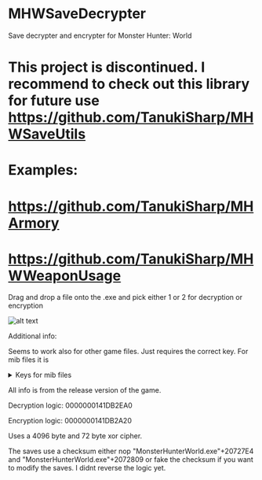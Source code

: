 # MHWSaveDecrypter
Save decrypter and encrypter for Monster Hunter: World

# This project is discontinued. I recommend to check out this library for future use https://github.com/TanukiSharp/MHWSaveUtils
# Examples:
# https://github.com/TanukiSharp/MHArmory
# https://github.com/TanukiSharp/MHWWeaponUsage

Drag and drop a file onto the .exe and pick either 1 or 2 for decryption or encryption 

![alt text](https://i.imgur.com/b8rDzKm.png)

Additional info:

Seems to work also for other game files. Just requires the correct key. For mib files it is 

<details><summary>Keys for mib files</summary>
<p>
private static readonly byte[] key_4096 = { 0xA0, 0x8C, 0xCA, 0x96, 0xAA, 0x39, 0x82, 0x15, 0xB4, 0xC9, 0xD2, 0x3D, 0x79, 0x07, 0x4B, 0xA9, 0xB9, 0x18, 0xC0, 0x64, 0xD1, 0x9A, 0x01, 0xDF, 0xC1, 0x86, 0x7F, 0x25, 0x71, 0xD5, 0xCC, 0xDC, 0xA5, 0x4A, 0xB4, 0x1A, 0x0B, 0x17, 0xB9, 0x4E, 0x74, 0xAC, 0xA8, 0x91, 0xB1, 0x92, 0x13, 0x0D, 0x45, 0xEE, 0xFF, 0x8C, 0x00, 0xC7, 0x1A, 0x59, 0x9C, 0xE5, 0x0C, 0x99, 0x3F, 0x93, 0x97, 0xA0, 0x33, 0xE6, 0x1D, 0xCA, 0x98, 0x3A, 0x02, 0x9F, 0xB0, 0x45, 0x60, 0x6A, 0x5B, 0x5A, 0xA1, 0x64, 0xE0, 0xFC, 0xF8, 0x81, 0xD0, 0xB6, 0xBA, 0x07, 0xA0, 0xFF, 0x13, 0x45, 0xA0, 0x1B, 0x54, 0xBD, 0xAA, 0x0F, 0xE8, 0x13, 0xC2, 0xCC, 0x46, 0x13, 0xF0, 0x98, 0xE8, 0xC0, 0x74, 0x62, 0x21, 0x2E, 0x9B, 0xA8, 0x60, 0x88, 0x58, 0x34, 0x8A, 0x97, 0x75, 0x87, 0x94, 0x20, 0x51, 0x2B, 0xD0, 0x02, 0x63, 0x0F, 0x7F, 0x83, 0x41, 0x7F, 0x74, 0x00, 0x3D, 0x2F, 0x34, 0x6A, 0xF1, 0x45, 0xA7, 0xBD, 0x28, 0x81, 0xD1, 0x52, 0x3C, 0xC6, 0xA6, 0x54, 0x0C, 0x53, 0x19, 0x46, 0xC4, 0x3F, 0x30, 0x2B, 0x2B, 0xC9, 0x21, 0x8F, 0x09, 0xDC, 0xF7, 0x61, 0x5C, 0xF3, 0x8C, 0x44, 0x1D, 0xF2, 0xA9, 0x0A, 0x46, 0xFA, 0x3A, 0x10, 0x97, 0xCC, 0xEE, 0xFE, 0x1A, 0xAF, 0xB4, 0xED, 0xF7, 0x8B, 0x29, 0xBF, 0x58, 0xFA, 0xDB, 0x8D, 0x54, 0xFB, 0xC0, 0xA2, 0xF6, 0xA0, 0xDA, 0xAC, 0xE2, 0x44, 0xDD, 0xD4, 0xCD, 0x40, 0x4F, 0xE7, 0xEF, 0x3A, 0xA2, 0x46, 0x90, 0xCE, 0x25, 0x05, 0x3D, 0x60, 0x0C, 0x77, 0x2D, 0x9F, 0xD8, 0x18, 0x01, 0x54, 0x53, 0x27, 0xF4, 0xBE, 0xE6, 0x3E, 0xA9, 0x2A, 0x95, 0xC2, 0x29, 0x0D, 0xD6, 0x0C, 0xA9, 0x99, 0xAD, 0xCE, 0x3C, 0xBB, 0x50, 0xA3, 0xC3, 0xF8, 0xFD, 0xEA, 0x78, 0xE0, 0x62, 0x0B, 0x12, 0x59, 0x99, 0xAA, 0xCB, 0xD0, 0x8E, 0x52, 0x4F, 0xEB, 0xAE, 0xB6, 0x67, 0x77, 0x08, 0x82, 0x73, 0x20, 0xA8, 0x74, 0x3A, 0x36, 0xFC, 0x40, 0x48, 0x5C, 0x06, 0x3A, 0xE7, 0x1C, 0x20, 0x61, 0xE2, 0x24, 0x91, 0x5C, 0xF4, 0xF5, 0x5D, 0x24, 0xE0, 0x4C, 0x4A, 0x97, 0x83, 0xE6, 0x30, 0x5F, 0x78, 0x0D, 0x16, 0xCF, 0xEA, 0x6B, 0xC9, 0x35, 0x45, 0xDD, 0x30, 0xCC, 0xE1, 0x2C, 0x06, 0x2E, 0x43, 0x91, 0xFE, 0x77, 0x11, 0xA9, 0xA3, 0x6A, 0x57, 0x7E, 0x13, 0x9A, 0x8B, 0x8E, 0xE3, 0xFC, 0xA4, 0x1D, 0x2A, 0xDD, 0x8A, 0xFC, 0x76, 0x44, 0xB2, 0x6E, 0x4E, 0x53, 0x09, 0x8A, 0xF0, 0xFC, 0xE8, 0x07, 0xB7, 0xEB, 0xEA, 0x87, 0x29, 0x46, 0xDE, 0x49, 0xDD, 0xE7, 0x4F, 0xF0, 0x14, 0x78, 0x5B, 0x71, 0xB7, 0xE1, 0xBD, 0x13, 0xA7, 0x81, 0xAE, 0x26, 0xEA, 0x17, 0x83, 0x57, 0x83, 0x3C, 0xCF, 0x3D, 0xC3, 0x79, 0x0B, 0x64, 0x70, 0x17, 0xD0, 0x60, 0x98, 0xFA, 0xAE, 0x7A, 0x9B, 0xA2, 0xA5, 0x41, 0x4D, 0xD9, 0xB6, 0x89, 0x14, 0xCE, 0x1D, 0x0A, 0x34, 0xD0, 0x8C, 0xAC, 0x77, 0xF6, 0xF8, 0xF7, 0x6E, 0xA5, 0x1D, 0x76, 0x43, 0x89, 0xE0, 0x04, 0x70, 0xA7, 0x96, 0x99, 0xF0, 0x40, 0xBD, 0x61, 0xE8, 0x51, 0x07, 0xE2, 0xC2, 0x5E, 0xE1, 0xCC, 0x54, 0xFE, 0x54, 0x49, 0x17, 0x5E, 0xE5, 0x44, 0xAD, 0x7F, 0x90, 0x25, 0x30, 0xA3, 0xBF, 0x90, 0x9E, 0xC3, 0xC7, 0x69, 0xB5, 0x7C, 0xAE, 0x51, 0xA4, 0xE2, 0xB1, 0x16, 0x0E, 0x8D, 0x57, 0xE4, 0x86, 0x72, 0x26, 0x98, 0xC6, 0x93, 0xD9, 0xF0, 0x3B, 0x92, 0xC3, 0xC9, 0x0C, 0x08, 0x45, 0xA7, 0x47, 0x4C, 0xDE, 0x27, 0xD8, 0x10, 0xF0, 0xC6, 0xC6, 0xF2, 0xC6, 0x30, 0x2F, 0xBD, 0x1C, 0x5C, 0x32, 0x32, 0x64, 0xD4, 0x4F, 0x47, 0xA0, 0xD3, 0xBA, 0x3B, 0x4B, 0x1D, 0x31, 0x7F, 0xCC, 0x26, 0x9F, 0x07, 0x12, 0x7D, 0x1C, 0x2A, 0xBD, 0x76, 0x08, 0x1D, 0x6E, 0xED, 0xC6, 0x69, 0xF8, 0xB2, 0x4A, 0xFD, 0x49, 0x52, 0xAE, 0xF6, 0x90, 0x2D, 0xBA, 0x82, 0xF4, 0x5E, 0x1F, 0xC8, 0x2F, 0x1F, 0xFA, 0x2F, 0xF5, 0x2A, 0x29, 0x60, 0xE4, 0x3B, 0xEE, 0xF6, 0x13, 0xAF, 0x30, 0xE7, 0x26, 0x33, 0x05, 0x09, 0x15, 0x68, 0x4C, 0x8B, 0x41, 0x55, 0xAF, 0xAE, 0xC9, 0xE1, 0xF1, 0x93, 0x87, 0x8D, 0x11, 0x7E, 0x88, 0x6C, 0xCB, 0x75, 0x9E, 0xC6, 0x65, 0x82, 0x8F, 0xB0, 0xBE, 0x6E, 0xED, 0x58, 0x13, 0x4D, 0x74, 0x0E, 0xA7, 0x16, 0xC6, 0x40, 0x2E, 0x5D, 0xB1, 0xDF, 0x9F, 0x39, 0xF8, 0x4B, 0x83, 0x39, 0x2C, 0xA3, 0x3B, 0x56, 0x8A, 0x9A, 0x27, 0x46, 0x78, 0x2A, 0x5E, 0x4D, 0x29, 0xEE, 0x6F, 0xE3, 0xDC, 0x18, 0xA0, 0xA4, 0x16, 0x32, 0xCF, 0xEE, 0xFE, 0xE7, 0x0C, 0x6F, 0xE5, 0x74, 0x7D, 0x17, 0x07, 0x6C, 0x6B, 0x42, 0xA1, 0xDF, 0x0F, 0x47, 0x66, 0xF1, 0x85, 0xAC, 0x6F, 0x45, 0x00, 0x3C, 0x5F, 0xFA, 0x64, 0x7F, 0x4F, 0xDA, 0xA7, 0xB9, 0x57, 0x9E, 0xC8, 0xDC, 0x21, 0x11, 0xF8, 0x41, 0x38, 0x8E, 0xCB, 0x47, 0x1A, 0xAD, 0x32, 0x7E, 0xF0, 0xC4, 0xEB, 0xAB, 0xAD, 0xB6, 0x71, 0x7A, 0xA5, 0x3D, 0xFE, 0x02, 0x27, 0x4B, 0x9B, 0x7D, 0x5D, 0x14, 0x37, 0xE0, 0xF2, 0x95, 0x4C, 0x79, 0x48, 0xF3, 0x2C, 0xCD, 0xB9, 0xF7, 0x73, 0x8C, 0x77, 0x67, 0x84, 0x9C, 0x50, 0x33, 0x8E, 0xC2, 0x73, 0x6F, 0xC5, 0x4E, 0x76, 0x4C, 0x8B, 0xAD, 0x46, 0xE7, 0x98, 0xD7, 0xBA, 0xEE, 0x7E, 0x82, 0x61, 0xA1, 0x0E, 0xA5, 0xA8, 0xB0, 0xCD, 0x62, 0x40, 0xD3, 0xFC, 0x2A, 0x56, 0xC8, 0x36, 0xE0, 0xDA, 0xCF, 0xB6, 0x28, 0x84, 0xBC, 0xDB, 0x68, 0x6A, 0x63, 0x8B, 0x12, 0x66, 0xAD, 0xA9, 0xC3, 0x2C, 0x3B, 0x76, 0x29, 0x06, 0x85, 0x80, 0xD7, 0x2D, 0xF0, 0xB2, 0x70, 0xC2, 0x73, 0x62, 0x16, 0x7B, 0xE1, 0x33, 0x4B, 0xFE, 0x69, 0x93, 0x67, 0x56, 0x2A, 0x2A, 0xE8, 0xE0, 0x81, 0xB0, 0xA0, 0xEC, 0xE4, 0x82, 0x7D, 0x9D, 0xBB, 0xA5, 0xD8, 0x48, 0x41, 0xF2, 0x65, 0xB8, 0x16, 0x92, 0x72, 0xB1, 0xB9, 0xF2, 0x71, 0xAE, 0xBA, 0x3F, 0xBC, 0x27, 0x7D, 0x6D, 0x6E, 0x7B, 0xFA, 0x49, 0xF2, 0x6A, 0x4B, 0x83, 0xCB, 0x30, 0x91, 0x70, 0x56, 0x8D, 0xD6, 0x95, 0x9C, 0xC3, 0x93, 0x60, 0xD8, 0x33, 0x62, 0x32, 0xA5, 0xE9, 0xF0, 0xA0, 0x51, 0x5F, 0x7C, 0x29, 0x54, 0xCE, 0x53, 0xCA, 0xC2, 0xAB, 0x05, 0x92, 0x79, 0x7F, 0xAC, 0xE2, 0x69, 0xA5, 0x72, 0x16, 0xDD, 0x27, 0x9D, 0x9A, 0xEB, 0xAF, 0x9B, 0xC1, 0x60, 0xCA, 0xA2, 0xA2, 0x4A, 0xE6, 0x0A, 0xED, 0x0C, 0x65, 0xE7, 0xD7, 0x4D, 0x6C, 0x50, 0xC1, 0x8E, 0x2A, 0x07, 0xA6, 0x0E, 0xBA, 0xDB, 0xFE, 0x25, 0xE6, 0x54, 0x0C, 0x54, 0xAA, 0xAD, 0x20, 0x66, 0xBA, 0x42, 0x23, 0x5D, 0x53, 0x06, 0x28, 0x8F, 0xBF, 0xE0, 0xEB, 0xB5, 0x66, 0xBD, 0xDE, 0x6F, 0x99, 0x84, 0xB8, 0xA7, 0x73, 0xBA, 0x90, 0x2B, 0xC3, 0x10, 0x1E, 0xE5, 0xAB, 0x49, 0x17, 0xCA, 0xFB, 0x89, 0x5F, 0x11, 0x1B, 0x86, 0x42, 0x18, 0x2A, 0xA8, 0xCF, 0xA8, 0xDC, 0xB0, 0x87, 0xD1, 0xF3, 0x3D, 0xFC, 0x58, 0x5A, 0x06, 0xD6, 0xDA, 0x5E, 0x66, 0x9D, 0x37, 0xFA, 0x24, 0x88, 0xF1, 0x8A, 0xD5, 0xD5, 0x20, 0x65, 0x69, 0x3B, 0xE1, 0xE0, 0x3B, 0x44, 0xBE, 0xFD, 0x1C, 0xC9, 0x3F, 0xE0, 0xF2, 0x33, 0xCE, 0x2A, 0xBE, 0x07, 0x3B, 0xB2, 0xCB, 0xF8, 0xA0, 0x96, 0x52, 0x9D, 0xD2, 0x91, 0xFD, 0x72, 0x07, 0x80, 0x8D, 0x7B, 0xE8, 0x64, 0xF0, 0xFE, 0x16, 0xFD, 0xFC, 0xCA, 0x0A, 0x2E, 0x55, 0x80, 0xA0, 0x1D, 0x46, 0xF5, 0xBE, 0xB2, 0xB7, 0xC6, 0x9C, 0xF2, 0x49, 0x2E, 0x4C, 0xA4, 0xE7, 0x91, 0x1F, 0x06, 0x71, 0xF8, 0xCB, 0x10, 0x70, 0x5B, 0x8D, 0x97, 0x8B, 0xC0, 0x04, 0x1E, 0x66, 0x88, 0x1F, 0x19, 0xBB, 0xEA, 0x39, 0xC2, 0x63, 0x6A, 0x56, 0xD9, 0xD6, 0x93, 0x1E, 0xA6, 0xF1, 0x69, 0x42, 0x69, 0x58, 0x74, 0xDE, 0xEF, 0xDC, 0x36, 0x54, 0xA6, 0x70, 0x0B, 0xB3, 0xFB, 0xC2, 0x98, 0x47, 0xB0, 0x16, 0x76, 0xE5, 0xAE, 0x37, 0x1B, 0xF7, 0x2E, 0x0E, 0x46, 0x68, 0x28, 0xDD, 0x52, 0x2B, 0xD2, 0x99, 0x62, 0x4B, 0x84, 0x53, 0x93, 0xF2, 0x60, 0x3D, 0xF2, 0xBA, 0xC7, 0xAF, 0x7E, 0x46, 0xDB, 0x56, 0x13, 0x77, 0x1A, 0x8D, 0x73, 0xF8, 0x03, 0x66, 0xA7, 0x8C, 0x64, 0xBF, 0x15, 0x27, 0xE0, 0x26, 0x6D, 0xF7, 0xDA, 0xD7, 0x2A, 0xB4, 0xFD, 0x1D, 0x60, 0x64, 0xC0, 0x58, 0x90, 0x98, 0xBB, 0x79, 0xB6, 0x63, 0x21, 0x40, 0xBB, 0xF8, 0x96, 0x36, 0xE3, 0x5C, 0x7F, 0x15, 0xF4, 0x41, 0x49, 0x8C, 0xFE, 0xD6, 0x10, 0x72, 0xF8, 0x8F, 0x3E, 0x70, 0x88, 0x0D, 0xDC, 0xE8, 0x98, 0x53, 0x5D, 0xDC, 0x1E, 0x08, 0xB8, 0x06, 0xDD, 0x8F, 0x70, 0xEB, 0x6E, 0xFE, 0xA6, 0xD0, 0x8D, 0xF6, 0x6B, 0x16, 0x13, 0x08, 0x47, 0x28, 0xAB, 0x37, 0xAC, 0x9D, 0x4C, 0x02, 0x89, 0x19, 0x21, 0x72, 0x00, 0xD8, 0xE8, 0x4D, 0xA0, 0xED, 0x9A, 0x52, 0xDA, 0x40, 0x4F, 0xA6, 0x06, 0x14, 0xE0, 0x1B, 0xBD, 0x00, 0x05, 0xA7, 0x78, 0x95, 0x5B, 0x62, 0xC0, 0x9F, 0xCA, 0x2F, 0x3E, 0xB8, 0x20, 0xF1, 0xBD, 0xC1, 0x89, 0xA1, 0x60, 0x24, 0x01, 0x12, 0xFC, 0x94, 0x52, 0xF8, 0xED, 0x25, 0x61, 0x00, 0xE6, 0x5C, 0x78, 0xE1, 0xC1, 0x4B, 0x45, 0x13, 0x80, 0xC1, 0x46, 0x8F, 0x4A, 0x9F, 0x96, 0xE7, 0x3F, 0xA9, 0x3D, 0xA3, 0xB1, 0xBB, 0x96, 0xB6, 0xE8, 0xCB, 0x36, 0x1B, 0xE4, 0x26, 0xB3, 0x08, 0xE3, 0xE4, 0xE3, 0x8F, 0x07, 0xE7, 0xCA, 0x34, 0x07, 0x47, 0xEE, 0x2A, 0xA2, 0x25, 0x93, 0x80, 0x63, 0xAA, 0x55, 0x6C, 0x02, 0xAE, 0x6D, 0xD8, 0xCE, 0x73, 0xC0, 0x7B, 0x9C, 0x5C, 0x4B, 0xC6, 0xBA, 0x6B, 0xDC, 0x12, 0xED, 0xD0, 0xD3, 0x26, 0xCA, 0x9D, 0x4F, 0x68, 0xC2, 0x74, 0x8C, 0x1D, 0xED, 0xD2, 0x49, 0x7E, 0x88, 0xE4, 0xFD, 0x03, 0xD0, 0xEA, 0x00, 0x07, 0x85, 0x79, 0xEF, 0xD4, 0xC9, 0x5B, 0x7C, 0xF6, 0x87, 0xC0, 0x46, 0xBB, 0x9B, 0x21, 0x7C, 0x33, 0x35, 0x21, 0xFA, 0x6B, 0xEE, 0x19, 0xBA, 0x90, 0xBA, 0x37, 0x24, 0xE4, 0x3F, 0x97, 0x62, 0x45, 0x08, 0x02, 0x77, 0x74, 0x28, 0x41, 0x47, 0x6F, 0x2A, 0x1A, 0xA1, 0x67, 0x14, 0x3E, 0x89, 0xAC, 0xE8, 0x1D, 0x31, 0xD2, 0x8D, 0x6A, 0xAD, 0x82, 0x60, 0x53, 0x63, 0xC7, 0xF1, 0x8E, 0xF5, 0x30, 0x51, 0x34, 0x96, 0xC9, 0x7F, 0x5C, 0x8D, 0xFB, 0x82, 0x0B, 0xDF, 0xDC, 0xDE, 0x83, 0x46, 0x66, 0x8D, 0x4C, 0x94, 0xF1, 0xB6, 0xA2, 0x6D, 0xE9, 0x14, 0x21, 0x99, 0xA4, 0xD8, 0x71, 0xD8, 0x60, 0x51, 0x0A, 0xBA, 0x12, 0xEF, 0x86, 0xCE, 0x70, 0xFC, 0x9E, 0xBF, 0x76, 0xB9, 0x84, 0xA4, 0x35, 0x65, 0xE9, 0xD7, 0x61, 0xA3, 0xF5, 0x49, 0x59, 0xD4, 0xD7, 0x59, 0x01, 0xCC, 0x56, 0x18, 0x53, 0xC3, 0x2C, 0x6E, 0x04, 0xEC, 0xA6, 0xFD, 0x14, 0xC3, 0xD9, 0xBC, 0x44, 0xB8, 0xC0, 0x81, 0x5B, 0x07, 0x2E, 0xAE, 0x74, 0x4E, 0xCC, 0x0D, 0xAD, 0xB5, 0x95, 0x9E, 0x97, 0x5B, 0x0C, 0x54, 0xF6, 0xA7, 0x3D, 0x78, 0x2F, 0x81, 0x91, 0x3D, 0x80, 0xD8, 0x3F, 0x05, 0x26, 0x70, 0x51, 0x3F, 0x05, 0xE2, 0xE2, 0x1B, 0x10, 0xA0, 0xD2, 0xAE, 0x1F, 0xEF, 0xDA, 0xEE, 0xCE, 0x91, 0x66, 0x07, 0x41, 0xAC, 0x73, 0xCA, 0xA7, 0xEC, 0xBD, 0x14, 0xE1, 0x5A, 0x2A, 0xBB, 0xC1, 0xD3, 0xF5, 0xB1, 0xB6, 0xD2, 0xAE, 0x5E, 0xAD, 0xF1, 0x6E, 0x2D, 0xBB, 0x1E, 0xD2, 0x79, 0x43, 0xC9, 0xB8, 0x60, 0x30, 0xA0, 0xBD, 0x20, 0x28, 0xFE, 0x9E, 0x29, 0xC8, 0x30, 0x89, 0x66, 0xDE, 0x39, 0x77, 0x63, 0x41, 0x8F, 0x75, 0xDD, 0x3E, 0x58, 0xAA, 0x1C, 0x84, 0x1C, 0xD8, 0x2B, 0x79, 0xF1, 0x52, 0x49, 0x69, 0x09, 0xE8, 0xC0, 0xC3, 0x7E, 0x7C, 0x02, 0x62, 0x93, 0x72, 0x79, 0x2A, 0x2A, 0x12, 0x55, 0xCD, 0xDF, 0xEF, 0x96, 0x56, 0xA8, 0x67, 0xEA, 0x55, 0xC0, 0x61, 0x1C, 0xA7, 0xC2, 0xC1, 0x4F, 0x96, 0x15, 0xB0, 0x92, 0xCF, 0x80, 0xE7, 0x38, 0x0F, 0x10, 0x0E, 0xE2, 0xBB, 0xFB, 0xB7, 0xB2, 0xBC, 0xDF, 0x1D, 0xDA, 0xEC, 0xBF, 0x9B, 0x97, 0xCD, 0x67, 0x89, 0xCD, 0x8C, 0x6F, 0x73, 0x76, 0xBE, 0xFF, 0xCC, 0x37, 0xF4, 0xC3, 0xA1, 0x48, 0x3B, 0xBC, 0x5F, 0xF5, 0x1C, 0x01, 0x1D, 0xD9, 0xD5, 0x76, 0x89, 0xE6, 0x65, 0x98, 0xF3, 0xA1, 0xD5, 0x01, 0x1D, 0xA0, 0xC3, 0xF4, 0xB9, 0x50, 0x91, 0x89, 0x7E, 0xD6, 0x53, 0x8C, 0x91, 0xC0, 0x35, 0x2B, 0xD3, 0xFF, 0xF5, 0x57, 0x2A, 0x4E, 0xB0, 0x91, 0x44, 0xB1, 0x95, 0x9E, 0xAF, 0x2D, 0xBB, 0xAD, 0xF8, 0x08, 0x62, 0xDB, 0x27, 0x5F, 0x27, 0x10, 0xA8, 0x6B, 0xFF, 0x24, 0x24, 0x77, 0xDE, 0x67, 0x5E, 0xA5, 0x59, 0x01, 0x9D, 0x90, 0x16, 0x5C, 0x09, 0x69, 0x5B, 0x0A, 0x16, 0xAB, 0xD7, 0xD8, 0xB5, 0x04, 0x39, 0xCE, 0x94, 0x18, 0xD3, 0xE4, 0x40, 0x5D, 0x50, 0x3D, 0x06, 0x4C, 0x21, 0xF4, 0x82, 0x1E, 0x13, 0xB2, 0x68, 0xD9, 0x00, 0x44, 0xA7, 0xC1, 0xD1, 0xB3, 0x86, 0x47, 0x12, 0x31, 0xBE, 0x39, 0x77, 0xF1, 0x6F, 0x54, 0xC9, 0x47, 0x3D, 0x5C, 0x66, 0x86, 0xBC, 0x5D, 0xC7, 0xE3, 0x98, 0x47, 0x4E, 0x18, 0x50, 0x83, 0x97, 0x44, 0x4B, 0xDA, 0x78, 0x7B, 0x7D, 0x7E, 0xA1, 0x71, 0xB8, 0xB6, 0x49, 0x10, 0xB8, 0x50, 0x8B, 0x63, 0x8C, 0xD7, 0x12, 0x61, 0x4A, 0x5F, 0xA9, 0xB8, 0xBA, 0x3C, 0x26, 0x8C, 0xAC, 0x0A, 0xEC, 0x6E, 0xCA, 0xB9, 0x51, 0xE2, 0x4F, 0x8B, 0x87, 0x60, 0x5B, 0x13, 0x8B, 0x6A, 0x5E, 0x0E, 0x4A, 0xDA, 0x60, 0x38, 0xE5, 0x7A, 0xEB, 0x5F, 0xE2, 0x5E, 0xAC, 0xC1, 0xB6, 0xE2, 0x63, 0x51, 0xC7, 0x85, 0x23, 0x3D, 0x6A, 0xC2, 0x52, 0xE7, 0x87, 0x7F, 0x11, 0x0B, 0x4F, 0x63, 0x9B, 0xFB, 0xC0, 0x78, 0x20, 0xCC, 0x09, 0xDF, 0x20, 0x00, 0x23, 0xDF, 0xF5, 0x51, 0x8E, 0x06, 0x9F, 0xEA, 0x86, 0x02, 0x9B, 0x48, 0x01, 0x0D, 0x00, 0x91, 0x4B, 0xD0, 0x8C, 0x9D, 0xEB, 0xC0, 0x64, 0x6B, 0x30, 0xF0, 0x7A, 0x5D, 0x26, 0x72, 0x8B, 0xC2, 0x41, 0xD9, 0x12, 0x9E, 0xE2, 0xA2, 0x49, 0xD6, 0x4C, 0xA6, 0xAA, 0x8D, 0x28, 0xAA, 0x32, 0x6B, 0x73, 0x25, 0x69, 0xB9, 0x04, 0x22, 0x52, 0x2B, 0x18, 0xDE, 0x6B, 0x88, 0x9F, 0xCE, 0xDC, 0x5E, 0xBD, 0x85, 0xED, 0x0A, 0x67, 0x23, 0xF7, 0xEA, 0xF7, 0xE6, 0xA9, 0x54, 0xDC, 0xE6, 0x6D, 0xFF, 0xB8, 0x86, 0x2F, 0x58, 0x0E, 0x25, 0xCB, 0xF1, 0x00, 0xE2, 0x3B, 0xDC, 0x6A, 0x95, 0xE0, 0x54, 0x32, 0x7C, 0xFF, 0x7D, 0xF6, 0x68, 0x0C, 0xA4, 0xD3, 0x19, 0xE2, 0xFC, 0xCF, 0x38, 0xFE, 0x14, 0x92, 0xA1, 0x0B, 0xE1, 0x0B, 0xDA, 0x3F, 0x11, 0x74, 0x49, 0x66, 0xD9, 0xDB, 0xEB, 0x46, 0xE3, 0xE0, 0xF3, 0xD1, 0xD6, 0xE9, 0xF2, 0xA0, 0x7F, 0xD2, 0x30, 0x23, 0xC4, 0x18, 0x09, 0xBD, 0x36, 0x40, 0x74, 0x01, 0x4A, 0x6B, 0xB9, 0x80, 0x61, 0x8A, 0x5E, 0xAF, 0xE7, 0x56, 0xEE, 0xDC, 0x0D, 0xF2, 0xD7, 0xA9, 0x11, 0x35, 0x34, 0x9D, 0xA2, 0x23, 0x80, 0x98, 0xF9, 0x9A, 0xCA, 0x41, 0x1E, 0x39, 0x6D, 0x96, 0x60, 0xF6, 0xC4, 0x27, 0xE8, 0xA5, 0xD4, 0xC9, 0x80, 0xEC, 0xFA, 0x25, 0x2F, 0xCE, 0x1C, 0xE8, 0x50, 0x5C, 0x5B, 0x04, 0x27, 0xC3, 0x8C, 0xBF, 0xD8, 0xA4, 0xAC, 0x87, 0x49, 0xDD, 0xC2, 0xEC, 0x37, 0x0D, 0x41, 0x94, 0x79, 0xAB, 0xC2, 0xCC, 0xAC, 0xAF, 0xA9, 0xF7, 0x67, 0x5A, 0xD0, 0xE8, 0x94, 0xC8, 0xAC, 0x4B, 0x39, 0xA2, 0x12, 0x9C, 0xFA, 0xEA, 0xBE, 0x9E, 0xCF, 0xC4, 0xEE, 0x85, 0x1F, 0xFC, 0xF5, 0xBD, 0xF6, 0x16, 0xD8, 0xA8, 0xE7, 0x4C, 0xAB, 0xC1, 0x8C, 0xB4, 0x72, 0xA5, 0xEC, 0x02, 0xFC, 0xB8, 0x89, 0xB9, 0x59, 0xF5, 0x79, 0x3D, 0xB2, 0xA9, 0x5C, 0xD4, 0xC7, 0x38, 0x5E, 0xC8, 0xE4, 0xC9, 0xDB, 0xED, 0x77, 0x42, 0x48, 0xA2, 0x79, 0xD2, 0x42, 0xFC, 0xC9, 0x6B, 0xF2, 0x64, 0x8F, 0x96, 0x8E, 0xA5, 0x2D, 0x45, 0x36, 0x8B, 0xE4, 0xC6, 0xC1, 0xD9, 0x01, 0x06, 0x50, 0xBA, 0xD6, 0x28, 0xF3, 0xBE, 0x79, 0x3E, 0xE3, 0x33, 0x83, 0xD8, 0x3D, 0xAB, 0x8F, 0xEE, 0x86, 0x16, 0xF3, 0x80, 0x79, 0xE1, 0x54, 0x21, 0xBE, 0x85, 0xEA, 0x1C, 0xED, 0x75, 0xD1, 0xAC, 0x2B, 0xB4, 0x77, 0x18, 0x7F, 0xCE, 0x26, 0xE2, 0x01, 0x76, 0x54, 0x36, 0xEA, 0x93, 0x91, 0x2F, 0x86, 0x9B, 0x08, 0xEF, 0x32, 0xEB, 0xCC, 0x2C, 0x1D, 0x56, 0x2C, 0xC8, 0x4D, 0x8B, 0xFD, 0xC8, 0x9B, 0x98, 0xBB, 0xB5, 0x5C, 0x2F, 0xCD, 0x23, 0xAE, 0xDD, 0x97, 0xDB, 0x38, 0x19, 0x95, 0x46, 0x86, 0x89, 0xB0, 0xC6, 0x00, 0x78, 0xF6, 0x3F, 0x98, 0xAB, 0x1B, 0x03, 0x28, 0x0E, 0x50, 0x98, 0xC4, 0x8A, 0x34, 0x6C, 0x1B, 0x8F, 0xE3, 0x7D, 0x52, 0x4E, 0xA8, 0xA3, 0xA6, 0x4B, 0xCC, 0x1C, 0xC0, 0x0A, 0xFE, 0x34, 0x21, 0xE9, 0xE4, 0x71, 0xB4, 0xEC, 0x2B, 0x5D, 0x57, 0xE5, 0x40, 0x73, 0x0F, 0xC1, 0xF8, 0x3E, 0x53, 0xDD, 0x63, 0xAD, 0x94, 0x8A, 0xEB, 0xC7, 0x69, 0x64, 0x6E, 0x55, 0x25, 0x58, 0x68, 0xDF, 0x0D, 0x34, 0x71, 0x12, 0x61, 0xBA, 0xA7, 0x29, 0x1D, 0x88, 0xAD, 0x98, 0x00, 0x63, 0x5F, 0x0E, 0xBD, 0xB4, 0xC7, 0x06, 0x28, 0x09, 0x80, 0x51, 0x0C, 0x83, 0x64, 0xF3, 0x08, 0x21, 0x25, 0x3C, 0x87, 0xC8, 0xA7, 0xCF, 0xE8, 0x9E, 0xF0, 0x41, 0x38, 0xDC, 0xDB, 0x69, 0x3C, 0x24, 0x6A, 0x0F, 0x1B, 0xD6, 0x4E, 0xD1, 0xEB, 0x32, 0x8A, 0xAF, 0x0D, 0xEC, 0xD4, 0xC9, 0xC5, 0x71, 0x9D, 0xFC, 0x17, 0x5C, 0x1B, 0xFD, 0x31, 0x76, 0xD8, 0x5A, 0x68, 0xD6, 0x5C, 0x17, 0xCA, 0xD9, 0x87, 0xA7, 0xD1, 0x6E, 0x89, 0xD8, 0x03, 0xE7, 0xB3, 0x8C, 0x4E, 0xF1, 0xBD, 0xD7, 0xFA, 0x92, 0xD6, 0x8E, 0x01, 0x2D, 0x94, 0xBA, 0x0B, 0x57, 0x2B, 0x7F, 0x5E, 0x6F, 0xBF, 0xD8, 0xC3, 0xA6, 0x5A, 0xF1, 0x00, 0xFC, 0x24, 0x3F, 0x26, 0x84, 0x6D, 0x34, 0xB2, 0x8A, 0xC6, 0xC0, 0xC1, 0x29, 0xF2, 0x1D, 0x21, 0xB1, 0x66, 0xB3, 0xE0, 0xA3, 0x57, 0xB9, 0x54, 0x76, 0x37, 0xDA, 0x33, 0x3E, 0x9B, 0xB6, 0x45, 0xA8, 0xEC, 0x0E, 0xD4, 0x99, 0xD4, 0xF2, 0x32, 0x97, 0xF1, 0xE6, 0x09, 0x6D, 0xBC, 0xF9, 0x13, 0x28, 0xA0, 0x29, 0xCB, 0xC3, 0x81, 0x24, 0x43, 0x7D, 0xC4, 0x7D, 0x5A, 0x33, 0xEB, 0x48, 0xD3, 0xA1, 0x7B, 0x22, 0xED, 0x5F, 0xFD, 0xAE, 0x16, 0x49, 0xB8, 0xF3, 0x80, 0xA6, 0x00, 0x18, 0x91, 0xE0, 0xF7, 0x36, 0x3D, 0xFD, 0x08, 0x41, 0x52, 0x7F, 0xD9, 0xB0, 0x87, 0xDE, 0xE4, 0x51, 0xA0, 0x3F, 0xEB, 0x90, 0x86, 0x03, 0x03, 0x5F, 0xE6, 0x2E, 0x92, 0x5A, 0x40, 0xD1, 0xAD, 0xDB, 0x89, 0x9A, 0x91, 0x52, 0x35, 0xD2, 0x2D, 0x82, 0x01, 0x3E, 0x0D, 0xD2, 0x7C, 0x4F, 0xE8, 0xEC, 0x56, 0x2B, 0x21, 0x43, 0x58, 0xF3, 0x4D, 0xB3, 0xE3, 0x06, 0x58, 0x4F, 0xFB, 0xDB, 0xF1, 0x6C, 0x99, 0xBF, 0x4F, 0x65, 0xAB, 0x79, 0x7B, 0xF9, 0xD5, 0x01, 0x2F, 0x73, 0x98, 0x3F, 0x0C, 0x44, 0x5A, 0x4D, 0x84, 0x05, 0x76, 0x34, 0xEA, 0x89, 0xE4, 0x33, 0x98, 0xEE, 0xB7, 0x8F, 0x9F, 0x95, 0x8C, 0x58, 0x6A, 0x8E, 0x21, 0xB3, 0x02, 0x71, 0xDB, 0x4E, 0xFE, 0xFE, 0x73, 0xC7, 0x1F, 0x34, 0x6C, 0xA0, 0x10, 0x6B, 0x36, 0xC9, 0x64, 0xD1, 0x95, 0x2B, 0x27, 0xC3, 0xB8, 0xEB, 0xDA, 0xD0, 0x70, 0x22, 0xE8, 0x4C, 0x01, 0x29, 0x51, 0x7A, 0xEC, 0x28, 0x0F, 0xA1, 0x53, 0x66, 0xF6, 0x55, 0xEF, 0x47, 0xB6, 0xBE, 0xC0, 0xDD, 0x45, 0xDE, 0x01, 0x13, 0x28, 0x37, 0xDE, 0xDC, 0x07, 0xA8, 0x80, 0xC7, 0xAD, 0x14, 0xAF, 0xA6, 0xE3, 0x60, 0x8C, 0xFB, 0x99, 0xDF, 0xB2, 0x42, 0x80, 0xE2, 0xC4, 0xB7, 0x9D, 0xA5, 0xB2, 0xB9, 0xCA, 0x14, 0xAC, 0x70, 0x5B, 0x0F, 0x9E, 0x08, 0xDB, 0x8F, 0xDA, 0x0C, 0x2F, 0x6C, 0x3D, 0xDD, 0x89, 0xB7, 0x74, 0xB9, 0x8C, 0x93, 0xBE, 0x46, 0x98, 0xF5, 0x41, 0x3E, 0x05, 0x26, 0x51, 0xC4, 0x4B, 0x15, 0xD8, 0xD5, 0xA0, 0xAC, 0x04, 0x63, 0xF5, 0xD0, 0x1E, 0x4A, 0xE7, 0x7F, 0xAC, 0x20, 0x64, 0xA9, 0xE1, 0x89, 0xBF, 0x63, 0x25, 0x8B, 0x28, 0x93, 0x3E, 0x97, 0x80, 0x1A, 0x40, 0xF5, 0x1C, 0x0C, 0x0F, 0x67, 0xEB, 0x8B, 0x2A, 0x84, 0x70, 0x6B, 0x21, 0xDA, 0x14, 0xFB, 0x48, 0x06, 0x98, 0xAB, 0x3A, 0x87, 0xF1, 0xE2, 0x2D, 0xE0, 0x7F, 0xA2, 0xCC, 0xCB, 0x7D, 0xEC, 0xAF, 0x04, 0xF3, 0x62, 0xD8, 0x74, 0x5B, 0xE9, 0x35, 0xC5, 0xB8, 0x9A, 0x6C, 0x4E, 0x65, 0x21, 0x6F, 0xC6, 0x32, 0x1D, 0xAF, 0xC5, 0x6A, 0xD2, 0xC6, 0xCA, 0x55, 0x8F, 0x67, 0x9A, 0x0D, 0x09, 0xB6, 0x74, 0xDF, 0xEE, 0x03, 0x0E, 0x17, 0x0A, 0xB7, 0xDD, 0xCB, 0xD0, 0x54, 0xAD, 0xF6, 0xB9, 0x4C, 0xC8, 0x6D, 0xBC, 0x78, 0x1C, 0x03, 0xDB, 0xC6, 0xEA, 0xE3, 0x83, 0xC1, 0x8B, 0xCB, 0xDD, 0x82, 0x65, 0x35, 0x9D, 0xF9, 0x83, 0xA4, 0x39, 0x4A, 0x7F, 0x88, 0xEC, 0x6C, 0x1A, 0x18, 0x16, 0x78, 0x41, 0x57, 0x60, 0x1C, 0x18, 0x0D, 0xF9, 0x8E, 0x8A, 0xA1, 0x8A, 0x51, 0x9A, 0xFB, 0xFA, 0x67, 0x46, 0x2E, 0xFE, 0xE0, 0xFF, 0x3A, 0x88, 0xCE, 0x19, 0xFF, 0x77, 0x96, 0xC6, 0x15, 0xA1, 0xB7, 0x0C, 0x21, 0xA5, 0xEA, 0x83, 0x10, 0x44, 0x31, 0x50, 0xFF, 0xE8, 0xDF, 0xF9, 0xA2, 0xC8, 0x3E, 0xD7, 0x95, 0x7C, 0xA5, 0xEF, 0x46, 0x0E, 0x4B, 0xCF, 0xD1, 0xC3, 0x45, 0xBF, 0x51, 0x1D, 0xFB, 0x4F, 0x18, 0xB1, 0xA5, 0x58, 0xA0, 0xB0, 0x6C, 0x72, 0xCA, 0x56, 0xF7, 0xE6, 0x5B, 0x1C, 0x06, 0x1E, 0xB5, 0xC3, 0x00, 0xBF, 0x5A, 0x0D, 0x6A, 0x45, 0x58, 0x00, 0x95, 0x28, 0x7A, 0x33, 0x5B, 0x18, 0x27, 0x41, 0xDE, 0x1C, 0x5B, 0xD4, 0x47, 0x57, 0x57, 0x48, 0x4A, 0xC7, 0xA9, 0x1E, 0xB1, 0xB5, 0xEC, 0xA6, 0x7D, 0x01, 0xE5, 0xDC, 0x89, 0xC3, 0xF3, 0x9F, 0xDF, 0x8A, 0xD5, 0x9F, 0x5B, 0x94, 0x92, 0x29, 0x6D, 0x18, 0x59, 0x62, 0xCB, 0xED, 0xFC, 0x5E, 0x5C, 0x4E, 0x13, 0xA1, 0x8A, 0xB5, 0xB7, 0xF8, 0x75, 0xFE, 0x65, 0x7A, 0xF1, 0x29, 0xE7, 0x79, 0x73, 0x3C, 0x4F, 0x98, 0x81, 0x62, 0x1F, 0x87, 0xE8, 0x1B, 0x27, 0xC9, 0x0E, 0x7E, 0x08, 0xA2, 0xB5, 0x0C, 0x97, 0xE9, 0xB3, 0xB1, 0x26, 0x24, 0xEC, 0x31, 0xF1, 0x01, 0x15, 0x22, 0x01, 0xE6, 0xB1, 0x2E, 0x06, 0x5B, 0x2D, 0xD2, 0x09, 0x35, 0x07, 0xFE, 0x96, 0xD1, 0x9A, 0x4C, 0xCE, 0x7A, 0xF9, 0x99, 0x45, 0xB8, 0x20, 0xDA, 0xBD, 0xB0, 0x03, 0x6E, 0xED, 0x23, 0xA1, 0x18, 0xE5, 0x73, 0xB7, 0xD8, 0x62, 0x9B, 0x6B, 0x29, 0x77, 0x99, 0x1B, 0x9F, 0x44, 0x9B, 0x86, 0x12, 0xD9, 0xA6, 0x94, 0x0F, 0x32, 0x33, 0xEE, 0xC0, 0xBC, 0x3A, 0xAA, 0x03, 0x85, 0xE1, 0x35, 0x79, 0x09, 0xAC, 0x75, 0x9D, 0xF2, 0x5C, 0xC8, 0x66, 0x7F, 0x6E, 0xA4, 0x8A, 0x19, 0x4D, 0x69, 0x80, 0xAB, 0x3A, 0xF5, 0x97, 0x83, 0x86, 0xFB, 0xCE, 0x0C, 0xFA, 0xAA, 0xAD, 0x9E, 0x83, 0x34, 0xE1, 0xA5, 0xF2, 0x26, 0x36, 0xBE, 0x26, 0xD0, 0xF8, 0xB9, 0x21, 0xDC, 0x4D, 0x7D, 0x7D, 0x0F, 0xEA, 0x3F, 0x30, 0x20, 0x59, 0xA4, 0x45, 0xD7, 0x0F, 0x06, 0x3D, 0x10, 0xA5, 0x7B, 0xDC, 0x92, 0x0E, 0x58, 0x4F, 0x91, 0x82, 0xC7, 0x17, 0x29, 0x9D, 0x91, 0xFE, 0x11, 0x52, 0x1E, 0x76, 0x46, 0xE7, 0x03, 0xAA, 0xA9, 0xB7, 0xD6, 0x4E, 0x32, 0xC5, 0xBC, 0xCA, 0xC3, 0xE8, 0xA4, 0xE1, 0xE4, 0x59, 0xEB, 0xAD, 0xEB, 0xE8, 0x28, 0xDE, 0x9B, 0x44, 0xB9, 0xD7, 0xAD, 0xF7, 0x67, 0x15, 0x96, 0x9E, 0xC0, 0x17, 0x63, 0x95, 0xDD, 0x4E, 0x74, 0x50, 0x2A, 0xB1, 0x2D, 0xC1, 0x3C, 0xEA, 0x7B, 0xE3, 0x0E, 0x80, 0x8E, 0x09, 0xB6, 0x2E, 0xE7, 0xC4, 0xAE, 0xB0, 0xC5, 0xCF, 0x18, 0x3E, 0x30, 0xFA, 0x25, 0xA8, 0x6F, 0x08, 0xFD, 0xAE, 0x28, 0xFF, 0xC2, 0x4D, 0x5B, 0x13, 0x12, 0x10, 0x26, 0x28, 0xDA, 0x20, 0x25, 0xA9, 0xE6, 0x24, 0xEB, 0x69, 0x3C, 0x78, 0x0F, 0x01, 0x34, 0x07, 0x2B, 0xFC, 0x7D, 0xD2, 0x8D, 0xAE, 0xF6, 0x3D, 0xC4, 0xE9, 0x8D, 0xBB, 0xAD, 0xB3, 0x8C, 0x41, 0x8E, 0xC8, 0xBF, 0xA4, 0x3B, 0x49, 0x58, 0x6C, 0x97, 0x9C, 0x5D, 0x10, 0xE3, 0x61, 0x3E, 0x2F, 0xB7, 0x45, 0x27, 0x00, 0xCF, 0xD9, 0x12, 0xC6, 0xE3, 0xB3, 0x28, 0x10, 0x55, 0xAE, 0x28, 0x60, 0x26, 0x62, 0x8F, 0xBE, 0xD7, 0x0B, 0x94, 0x9C, 0x0E, 0xF1, 0x09, 0xCC, 0xB7, 0xFF, 0x7F, 0x9D, 0x3F, 0x70, 0x16, 0xF7, 0x41, 0x5B, 0x1A, 0x62, 0x8A, 0x9F, 0x24, 0x65, 0xE1, 0xB8, 0x52, 0xCC, 0xE0, 0xFE, 0x59, 0x91, 0xF4, 0x3F, 0x25, 0x94, 0x37, 0x09, 0x0D, 0x2C, 0xC4, 0x94, 0xAA, 0x55, 0x27, 0x49, 0xB3, 0x64, 0x96, 0xB7, 0x42, 0x64, 0x8B, 0xE0, 0x14, 0xB2, 0x20, 0x7C, 0x12, 0x1A, 0xCD, 0x1F, 0xF8, 0x7A, 0x6E, 0xBC, 0xDA, 0x30, 0xB7, 0x76, 0x93, 0xE2, 0x56, 0x43, 0x17, 0x2D, 0x26, 0xC6, 0x3C, 0x81, 0x1E, 0x0F, 0x16, 0x76, 0xCD, 0xA7, 0xC6, 0x46, 0xD5, 0x8B, 0xC5, 0x80, 0xFA, 0x93, 0xD8, 0xB0, 0x48, 0xC7, 0x13, 0xE7, 0x99, 0x2D, 0x49, 0xD7, 0xB5, 0xA0, 0xAD, 0x33, 0xEF, 0x28, 0xD0, 0xF2, 0x25, 0xB8, 0x9D, 0xC9, 0x71, 0x23, 0x3F, 0x05, 0x47, 0xFF, 0xB8, 0xD3, 0x1B, 0x8F, 0x9F, 0x16, 0x28, 0xA3, 0xC1, 0xF0, 0xC3, 0x21, 0x37, 0x9F, 0x50, 0x8E, 0x80, 0xEE, 0x2F, 0xC4, 0xC0, 0xBB, 0x92, 0x77, 0x26, 0x15, 0xB3, 0x08, 0x56, 0x51, 0x37, 0x3D, 0x81, 0xDC, 0x79, 0xFD, 0x22, 0xFC, 0xE9, 0xD2, 0x0E, 0x7A, 0x04, 0xF8, 0xD0, 0x13, 0xCB, 0x97, 0x80, 0xFA, 0xC3, 0xDD, 0x3C, 0x48, 0x61, 0x8E, 0x9E, 0xCF, 0x60, 0xB1, 0xFA, 0x58, 0xA7, 0x57, 0xD0, 0x33, 0xD8, 0x2E, 0xF1, 0xA9, 0x95, 0x8F, 0xBE, 0x17, 0xC1, 0xAF, 0x03, 0xE4, 0xFB, 0x40, 0x78, 0x3C, 0xA1, 0x4A, 0x84, 0x70, 0xFF, 0x0C, 0x0D, 0xB0, 0x64, 0x05, 0xFC, 0xBE, 0xFE, 0x0B, 0x27, 0x15, 0xD8, 0xA1, 0xB5, 0xA1, 0x21, 0xF2, 0xFB, 0x0B, 0xD6, 0x44, 0xBA, 0xB6, 0x7C, 0x7F, 0x26, 0xD2, 0xB6, 0x05, 0xF7, 0x28, 0x57, 0x0C, 0xF3, 0xC9, 0xD7, 0xB7, 0xA2, 0x7A, 0x90, 0x7A, 0x17, 0x40, 0x77, 0xAC, 0xF5, 0x2A, 0x7B, 0xE1, 0x3A, 0x9E, 0xB4, 0x34, 0xC9, 0x81, 0xBD, 0x1D, 0x91, 0xCF, 0x65, 0x7A, 0x21, 0x77, 0xC5, 0x97, 0xF6, 0x01, 0x48, 0xA5, 0xDC, 0xD4, 0x7F, 0x82, 0x4B, 0xBF, 0xD6, 0xE5, 0x5A, 0xAE, 0x02, 0x76, 0xC5, 0xC4, 0x29, 0x57, 0x49, 0xDF, 0x57, 0xE1, 0xFE, 0x23, 0xD9, 0x76, 0xFA, 0xC7, 0x59, 0x30, 0xA3, 0x36, 0x06, 0xBD, 0xD8, 0x7B, 0x72, 0x1D, 0x68, 0xBE, 0x42, 0xF7, 0x04, 0xB5, 0x43, 0x9E, 0xCE, 0xCD, 0x07, 0xD4, 0xE9, 0x99, 0x9C, 0x01, 0xF6, 0x8B, 0x0B, 0x2C, 0x9E, 0x19, 0x50, 0xF4, 0x4C, 0xFF, 0x94, 0x9B, 0xB0, 0xC4, 0x1F, 0x3D, 0xC1, 0x80, 0x22, 0x2B, 0x58, 0xB7, 0xEA, 0xF0, 0x54, 0x4C, 0x88, 0xF9, 0x4A, 0x91, 0xB0, 0xAF, 0x3F, 0x85, 0x19, 0x32, 0x6B, 0x42, 0xB4, 0xF9, 0xDB, 0xCF, 0xDF, 0x75, 0x44, 0x82, 0xA2, 0xE2, 0x4A, 0x1D, 0xE3, 0xFA, 0xF5, 0xF3, 0x91, 0xE9, 0xF0, 0xC4, 0xB5, 0xC9, 0xFD, 0x58, 0xD8, 0x13, 0x79, 0x62, 0x38, 0x11, 0xF4, 0x73, 0xAC, 0xC1, 0x51, 0x98, 0xB6, 0xE0, 0x90, 0x97, 0x4C, 0xA6, 0x12, 0xC9, 0xE3, 0x0E, 0x8A, 0x57, 0xC8, 0xD7, 0xD2, 0xA0, 0x96, 0x22, 0x9C, 0x0C, 0xF2, 0xBE, 0x05, 0xB5, 0x03, 0x4B, 0x72, 0xFF, 0x93, 0x29, 0x5D, 0xE3, 0x83, 0x0F, 0xAD, 0x4E, 0x9E, 0x75, 0x1F, 0x3B, 0xDD, 0x03, 0xAD, 0x79, 0x66, 0x92, 0x68, 0xBC, 0xF2, 0x3D, 0x69, 0xE2, 0x28, 0xA1, 0x90, 0x03, 0x75, 0x6B, 0x0E, 0x15, 0x43, 0x41, 0xE3, 0x13, 0x1E, 0x64, 0xF5, 0x86, 0x40, 0x02, 0xE0, 0xEA, 0x82, 0xE9, 0xEB, 0x21, 0xC2, 0x02, 0xBC, 0x4E, 0x25, 0xCB, 0x99, 0x6A, 0xF7, 0x54, 0x61, 0xB1, 0xAB, 0x0D, 0xA9, 0xE8, 0x7A, 0x3B, 0x7D, 0x93, 0x85, 0x89, 0x9A, 0xBD, 0xA7, 0x15, 0x44, 0xF4, 0x09, 0xDF, 0x20, 0x24, 0x41, 0xC4, 0x67, 0x59, 0xB6, 0x4F, 0x98, 0xE7, 0x4B, 0xA9, 0x1C, 0xA1, 0x38, 0x92, 0xC0, 0x17, 0x55, 0x94, 0xE0, 0x4A, 0x75, 0xD9, 0x73, 0xB2, 0xBC, 0x9F, 0xAC, 0xEB, 0x98, 0x2E, 0x46, 0xB0, 0x3B, 0xA2, 0xA6, 0x09, 0x03, 0x21, 0x57, 0x24, 0x0E, 0xD0, 0xC4, 0xA9, 0x3D, 0xF7, 0xF9, 0xAD, 0xE2, 0x27, 0xF2, 0x03, 0xF2, 0xBB, 0xFF, 0x17, 0xFC, 0x28, 0xAB, 0xBF, 0xF3, 0x63, 0x08, 0x56, 0x51, 0x7D, 0x82, 0x0B, 0x46, 0x31, 0x44, 0xA3, 0x2F, 0xE0, 0xF9, 0x64, 0x6F, 0xC0, 0x29, 0x92, 0x0A, 0x83, 0xF7, 0xC6, 0xEF, 0xFB, 0x8C, 0x17, 0xAB, 0x4F, 0x87, 0x80, 0x35, 0x60, 0xD3, 0x28, 0x32, 0x8C, 0x53, 0x14, 0x19, 0x65, 0x81, 0x25, 0xC8, 0x67, 0x57, 0x92, 0x91, 0x50, 0x83, 0x1F, 0xBC, 0xD7, 0xAE, 0xB6, 0x76, 0xDE, 0x00, 0x7F, 0xD0, 0x4A, 0x21, 0x36, 0x28, 0x60, 0x66, 0x16, 0xCF, 0x67, 0x72, 0xEA, 0xA6, 0xF1, 0x5C, 0xCC, 0x19, 0xE7, 0xDF, 0xDC, 0x95, 0xAB, 0x43, 0x3F, 0xA1, 0x55, 0x21, 0xEB, 0x35, 0x68, 0xBE, 0xEC, 0xCD, 0x65, 0x22, 0xDD, 0x55, 0x30, 0x1E, 0x02, 0x7D, 0x57, 0xCF, 0x22, 0x64, 0xCC, 0x9B, 0x8C, 0xD0, 0x32, 0x3D, 0xAC, 0xD0, 0xBB };
private static readonly byte[] key_72 = { 0x99, 0x52, 0x64, 0xE5, 0x56, 0x9A, 0x72, 0x18, 0x7E, 0xC0, 0x16, 0xA4, 0xE6, 0xF4, 0xA0, 0x0B, 0x8B, 0x35, 0x02, 0xDF, 0xBA, 0x36, 0x86, 0xFB, 0x62, 0xC6, 0x67, 0x2F, 0x51, 0x94, 0xEF, 0xD2, 0xB4, 0xF6, 0xDE, 0xCA, 0xAC, 0x30, 0x29, 0xA7, 0x9E, 0x1E, 0x7D, 0x71, 0x24, 0xF8, 0xE3, 0x0D, 0x68, 0x7A, 0xB6, 0xA0, 0x75, 0x4D, 0xF4, 0x02, 0x27, 0xFF, 0x87, 0xB4, 0x9B, 0x96, 0xAC, 0xCC, 0xA3, 0x45, 0x80, 0x2A, 0x98, 0x18, 0x59, 0x03 };
</p>
</details>

All info is from the release version of the game.

Decryption logic: 0000000141DB2EA0

Encryption logic: 0000000141DB2A20

Uses a 4096 byte and 72 byte xor cipher. 

The saves use a checksum either nop "MonsterHunterWorld.exe"+20727E4 and "MonsterHunterWorld.exe"+2072809 or fake the checksum if you want to modify the saves. I didnt reverse the logic yet.
